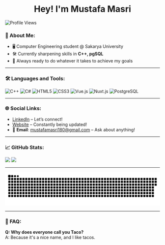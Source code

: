 <h1 align="center">Hey! I'm Mustafa Masri</h1>

![Profile Views](https://komarev.com/ghpvc/?username=kledeatstacos)


### 🚀 About Me:
- 🖥️ Computer Engineering student @ Sakarya University
- 🛠️ Currently sharpening skills in **C++, pgSQL**
- 🎯 Always ready to do whatever it takes to achieve my goals

---

### 🛠️ Languages and Tools:
![C++](https://img.shields.io/badge/c++-%2300599C.svg?style=flat-square&logo=c%2B%2B&logoColor=white) ![C#](https://img.shields.io/badge/c%23-%23239120.svg?style=flat-square&logo=csharp&logoColor=white) ![HTML5](https://img.shields.io/badge/html5-%23E34F26.svg?style=flat-square&logo=html5&logoColor=white) ![CSS3](https://img.shields.io/badge/css3-%231572B6.svg?style=flat-square&logo=css3&logoColor=white) ![Vue.js](https://img.shields.io/badge/Vue.js-%234FC08D.svg?style=flat-square&logo=vue.js&logoColor=white) ![Nuxt.js](https://img.shields.io/badge/Nuxt.js-%234FC08D.svg?style=flat-square&logo=nuxt.js&logoColor=white) ![PostgreSQL](https://img.shields.io/badge/pgSQL-%23336791.svg?style=flat-square&logo=postgresql&logoColor=white)


---

### 🌐 **Social Links**:
- [LinkedIn](https://www.linkedin.com/in/mustafa-m-a4238b226/) – Let’s connect!  
- [Website](https://www.kledeatstacos.com) – Constantly being updated!
- 📧 **Email**: [mustafamasri180@gmail.com](mailto:mustafamasri180@gmail.com) – Ask about anything!

---

### 📈 GitHub Stats:
![](https://github-readme-stats.vercel.app/api?username=kledeatstacos&theme=transparent&hide_border=true&include_all_commits=false&count_private=false)
![](https://github-readme-stats.vercel.app/api/top-langs/?username=kledeatstacos&theme=transparent&hide_border=true&include_all_commits=false&count_private=false&layout=compact)

---

![snake gif](https://github.com/KledEatsTacos/KledEatsTacos/blob/output/github-snake-dark.svg)


---

### 🤔 **FAQ**:

**Q: Why does everyone call you Taco?**<br>
A: Because it's a nice name, and I like tacos.



